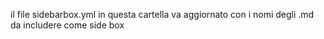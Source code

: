 il  file  sidebarbox.yml  in questa cartella va aggiornato con i nomi degli .md da includere come side box
